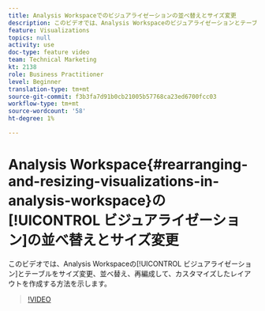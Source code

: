```yaml
---
title: Analysis Workspaceでのビジュアライゼーションの並べ替えとサイズ変更
description: このビデオでは、Analysis Workspaceのビジュアライゼーションとテーブルのサイズ変更、並べ替えおよび再編成を行って、カスタマイズしたレイアウトを作成する方法を示します。
feature: Visualizations
topics: null
activity: use
doc-type: feature video
team: Technical Marketing
kt: 2138
role: Business Practitioner
level: Beginner
translation-type: tm+mt
source-git-commit: f3b3fa7d91b0cb21005b57768ca23ed6700fcc03
workflow-type: tm+mt
source-wordcount: '58'
ht-degree: 1%

---
```



# Analysis Workspace{#rearranging-and-resizing-visualizations-in-analysis-workspace}の[!UICONTROL ビジュアライゼーション]の並べ替えとサイズ変更

このビデオでは、Analysis Workspaceの[!UICONTROL ビジュアライゼーション]とテーブルをサイズ変更、並べ替え、再編成して、カスタマイズしたレイアウトを作成する方法を示します。

>[!VIDEO](https://video.tv.adobe.com/v/24707/?quality=12)
